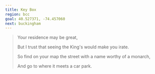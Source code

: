```yaml
---
title: Key Box
region: bcc
goal: 40.527371, -74.457060
next: buckingham
---
```


> Your residence may be great,
>
> But I trust that seeing the King's would make you irate.
>
> So find on your map the street with a name worthy of a monarch,
>
> And go to where it meets a car park.
